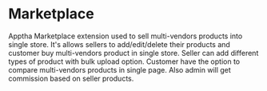 Marketplace
===========

Apptha Marketplace extension used to sell multi-vendors products into single store. It's allows sellers to add/edit/delete their products and customer buy multi-vendors product in single store. 
Seller can add different types of product  with bulk upload option. Customer have the option to compare multi-vendors products in single page. Also admin will get commission based on seller products.  